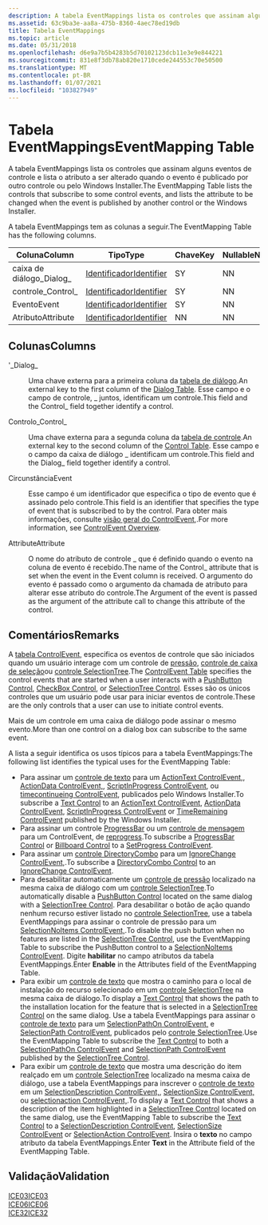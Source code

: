 ```yaml
---
description: A tabela EventMappings lista os controles que assinam alguns eventos de controle e lista o atributo a ser alterado quando o evento é publicado por outro controle ou pelo Windows Installer.
ms.assetid: 63c9ba3e-aa8a-475b-8360-4aec78ed19db
title: Tabela EventMappings
ms.topic: article
ms.date: 05/31/2018
ms.openlocfilehash: d6e9a7b5b4283b5d70102123dcb11e3e9e844221
ms.sourcegitcommit: 831e8f3db78ab820e1710cede244553c70e50500
ms.translationtype: MT
ms.contentlocale: pt-BR
ms.lasthandoff: 01/07/2021
ms.locfileid: "103827949"
---
```

# <a name="eventmapping-table"></a><span data-ttu-id="7331c-103">Tabela EventMappings</span><span class="sxs-lookup"><span data-stu-id="7331c-103">EventMapping Table</span></span>

<span data-ttu-id="7331c-104">A tabela EventMappings lista os controles que assinam alguns eventos de controle e lista o atributo a ser alterado quando o evento é publicado por outro controle ou pelo Windows Installer.</span><span class="sxs-lookup"><span data-stu-id="7331c-104">The EventMapping Table lists the controls that subscribe to some control events, and lists the attribute to be changed when the event is published by another control or the Windows Installer.</span></span>

<span data-ttu-id="7331c-105">A tabela EventMappings tem as colunas a seguir.</span><span class="sxs-lookup"><span data-stu-id="7331c-105">The EventMapping Table has the following columns.</span></span>



| <span data-ttu-id="7331c-106">Coluna</span><span class="sxs-lookup"><span data-stu-id="7331c-106">Column</span></span>    | <span data-ttu-id="7331c-107">Tipo</span><span class="sxs-lookup"><span data-stu-id="7331c-107">Type</span></span>                         | <span data-ttu-id="7331c-108">Chave</span><span class="sxs-lookup"><span data-stu-id="7331c-108">Key</span></span> | <span data-ttu-id="7331c-109">Nullable</span><span class="sxs-lookup"><span data-stu-id="7331c-109">Nullable</span></span> |
|-----------|------------------------------|-----|----------|
| <span data-ttu-id="7331c-110">caixa de diálogo\_</span><span class="sxs-lookup"><span data-stu-id="7331c-110">Dialog\_</span></span>  | [<span data-ttu-id="7331c-111">Identificador</span><span class="sxs-lookup"><span data-stu-id="7331c-111">Identifier</span></span>](identifier.md) | <span data-ttu-id="7331c-112">S</span><span class="sxs-lookup"><span data-stu-id="7331c-112">Y</span></span>   | <span data-ttu-id="7331c-113">N</span><span class="sxs-lookup"><span data-stu-id="7331c-113">N</span></span>        |
| <span data-ttu-id="7331c-114">controle\_</span><span class="sxs-lookup"><span data-stu-id="7331c-114">Control\_</span></span> | [<span data-ttu-id="7331c-115">Identificador</span><span class="sxs-lookup"><span data-stu-id="7331c-115">Identifier</span></span>](identifier.md) | <span data-ttu-id="7331c-116">S</span><span class="sxs-lookup"><span data-stu-id="7331c-116">Y</span></span>   | <span data-ttu-id="7331c-117">N</span><span class="sxs-lookup"><span data-stu-id="7331c-117">N</span></span>        |
| <span data-ttu-id="7331c-118">Evento</span><span class="sxs-lookup"><span data-stu-id="7331c-118">Event</span></span>     | [<span data-ttu-id="7331c-119">Identificador</span><span class="sxs-lookup"><span data-stu-id="7331c-119">Identifier</span></span>](identifier.md) | <span data-ttu-id="7331c-120">S</span><span class="sxs-lookup"><span data-stu-id="7331c-120">Y</span></span>   | <span data-ttu-id="7331c-121">N</span><span class="sxs-lookup"><span data-stu-id="7331c-121">N</span></span>        |
| <span data-ttu-id="7331c-122">Atributo</span><span class="sxs-lookup"><span data-stu-id="7331c-122">Attribute</span></span> | [<span data-ttu-id="7331c-123">Identificador</span><span class="sxs-lookup"><span data-stu-id="7331c-123">Identifier</span></span>](identifier.md) | <span data-ttu-id="7331c-124">N</span><span class="sxs-lookup"><span data-stu-id="7331c-124">N</span></span>   | <span data-ttu-id="7331c-125">N</span><span class="sxs-lookup"><span data-stu-id="7331c-125">N</span></span>        |



 

## <a name="columns"></a><span data-ttu-id="7331c-126">Colunas</span><span class="sxs-lookup"><span data-stu-id="7331c-126">Columns</span></span>

<dl> <dt>

<span data-ttu-id="7331c-127"><span id="Dialog_"></span><span id="dialog_"></span><span id="DIALOG_"></span>'\_</span><span class="sxs-lookup"><span data-stu-id="7331c-127"><span id="Dialog_"></span><span id="dialog_"></span><span id="DIALOG_"></span>Dialog\_</span></span>
</dt> <dd>

<span data-ttu-id="7331c-128">Uma chave externa para a primeira coluna da [tabela de diálogo](dialog-table.md).</span><span class="sxs-lookup"><span data-stu-id="7331c-128">An external key to the first column of the [Dialog Table](dialog-table.md).</span></span> <span data-ttu-id="7331c-129">Esse campo e o campo de controle, \_ juntos, identificam um controle.</span><span class="sxs-lookup"><span data-stu-id="7331c-129">This field and the Control\_ field together identify a control.</span></span>

</dd> <dt>

<span data-ttu-id="7331c-130"><span id="Control_"></span><span id="control_"></span><span id="CONTROL_"></span>Controlo\_</span><span class="sxs-lookup"><span data-stu-id="7331c-130"><span id="Control_"></span><span id="control_"></span><span id="CONTROL_"></span>Control\_</span></span>
</dt> <dd>

<span data-ttu-id="7331c-131">Uma chave externa para a segunda coluna da [tabela de controle](control-table.md).</span><span class="sxs-lookup"><span data-stu-id="7331c-131">An external key to the second column of the [Control Table](control-table.md).</span></span> <span data-ttu-id="7331c-132">Esse campo e o campo da caixa de diálogo \_ identificam um controle.</span><span class="sxs-lookup"><span data-stu-id="7331c-132">This field and the Dialog\_ field together identify a control.</span></span>

</dd> <dt>

<span data-ttu-id="7331c-133"><span id="Event"></span><span id="event"></span><span id="EVENT"></span>Circunstância</span><span class="sxs-lookup"><span data-stu-id="7331c-133"><span id="Event"></span><span id="event"></span><span id="EVENT"></span>Event</span></span>
</dt> <dd>

<span data-ttu-id="7331c-134">Esse campo é um identificador que especifica o tipo de evento que é assinado pelo controle.</span><span class="sxs-lookup"><span data-stu-id="7331c-134">This field is an identifier that specifies the type of event that is subscribed to by the control.</span></span> <span data-ttu-id="7331c-135">Para obter mais informações, consulte [visão geral do ControlEvent,](controlevent-overview.md).</span><span class="sxs-lookup"><span data-stu-id="7331c-135">For more information, see [ControlEvent Overview](controlevent-overview.md).</span></span>

</dd> <dt>

<span data-ttu-id="7331c-136"><span id="Attribute"></span><span id="attribute"></span><span id="ATTRIBUTE"></span>Attribute</span><span class="sxs-lookup"><span data-stu-id="7331c-136"><span id="Attribute"></span><span id="attribute"></span><span id="ATTRIBUTE"></span>Attribute</span></span>
</dt> <dd>

<span data-ttu-id="7331c-137">O nome do atributo de controle \_ que é definido quando o evento na coluna de evento é recebido.</span><span class="sxs-lookup"><span data-stu-id="7331c-137">The name of the Control\_ attribute that is set when the event in the Event column is received.</span></span> <span data-ttu-id="7331c-138">O argumento do evento é passado como o argumento da chamada de atributo para alterar esse atributo do controle.</span><span class="sxs-lookup"><span data-stu-id="7331c-138">The Argument of the event is passed as the argument of the attribute call to change this attribute of the control.</span></span>

</dd> </dl>

## <a name="remarks"></a><span data-ttu-id="7331c-139">Comentários</span><span class="sxs-lookup"><span data-stu-id="7331c-139">Remarks</span></span>

<span data-ttu-id="7331c-140">A [tabela ControlEvent,](controlevent-table.md) especifica os eventos de controle que são iniciados quando um usuário interage com um controle de [pressão](pushbutton-control.md), [controle de caixa de seleção](checkbox-control.md)ou [controle SelectionTree](selectiontree-control.md).</span><span class="sxs-lookup"><span data-stu-id="7331c-140">The [ControlEvent Table](controlevent-table.md) specifies the control events that are started when a user interacts with a [PushButton Control](pushbutton-control.md), [CheckBox Control](checkbox-control.md), or [SelectionTree Control](selectiontree-control.md).</span></span> <span data-ttu-id="7331c-141">Esses são os únicos controles que um usuário pode usar para iniciar eventos de controle.</span><span class="sxs-lookup"><span data-stu-id="7331c-141">These are the only controls that a user can use to initiate control events.</span></span>

<span data-ttu-id="7331c-142">Mais de um controle em uma caixa de diálogo pode assinar o mesmo evento.</span><span class="sxs-lookup"><span data-stu-id="7331c-142">More than one control on a dialog box can subscribe to the same event.</span></span>

<span data-ttu-id="7331c-143">A lista a seguir identifica os usos típicos para a tabela EventMappings:</span><span class="sxs-lookup"><span data-stu-id="7331c-143">The following list identifies the typical uses for the EventMapping Table:</span></span>

-   <span data-ttu-id="7331c-144">Para assinar um [controle de texto](text-control.md) para um [ActionText ControlEvent,](actiontext-controlevent.md), [ActionData ControlEvent,](actiondata-controlevent.md), [ScriptInProgress ControlEvent,](scriptinprogress-controlevent.md) ou [timecontinueing ControlEvent,](timeremaining-controlevent.md) publicados pelo Windows Installer.</span><span class="sxs-lookup"><span data-stu-id="7331c-144">To subscribe a [Text Control](text-control.md) to an [ActionText ControlEvent](actiontext-controlevent.md), [ActionData ControlEvent](actiondata-controlevent.md), [ScriptInProgress ControlEvent](scriptinprogress-controlevent.md) or [TimeRemaining ControlEvent](timeremaining-controlevent.md) published by the Windows Installer.</span></span>
-   <span data-ttu-id="7331c-145">Para assinar um controle [ProgressBar](progressbar-control.md) ou um [controle de mensagem](billboard-control.md) para um ControlEvent, de [reprogress](setprogress-controlevent.md).</span><span class="sxs-lookup"><span data-stu-id="7331c-145">To subscribe a [ProgressBar Control](progressbar-control.md) or [Billboard Control](billboard-control.md) to a [SetProgress ControlEvent](setprogress-controlevent.md).</span></span>
-   <span data-ttu-id="7331c-146">Para assinar um [controle DirectoryCombo](directorycombo-control.md) para um [IgnoreChange ControlEvent,](ignorechange-controlevent.md).</span><span class="sxs-lookup"><span data-stu-id="7331c-146">To subscribe a [DirectoryCombo Control](directorycombo-control.md) to an [IgnoreChange ControlEvent](ignorechange-controlevent.md).</span></span>
-   <span data-ttu-id="7331c-147">Para desabilitar automaticamente um [controle de pressão](pushbutton-control.md) localizado na mesma caixa de diálogo com um [controle SelectionTree](selectiontree-control.md).</span><span class="sxs-lookup"><span data-stu-id="7331c-147">To automatically disable a [PushButton Control](pushbutton-control.md) located on the same dialog with a [SelectionTree Control](selectiontree-control.md).</span></span> <span data-ttu-id="7331c-148">Para desabilitar o botão de ação quando nenhum recurso estiver listado no [controle SelectionTree](selectiontree-control.md), use a tabela EventMappings para assinar o controle de pressão para um [SelectionNoItems ControlEvent,](selectionnoitems-controlevent.md).</span><span class="sxs-lookup"><span data-stu-id="7331c-148">To disable the push button when no features are listed in the [SelectionTree Control](selectiontree-control.md), use the EventMapping Table to subscribe the PushButton control to a [SelectionNoItems ControlEvent](selectionnoitems-controlevent.md).</span></span> <span data-ttu-id="7331c-149">Digite **habilitar** no campo atributos da tabela EventMappings.</span><span class="sxs-lookup"><span data-stu-id="7331c-149">Enter **Enable** in the Attributes field of the EventMapping Table.</span></span>
-   <span data-ttu-id="7331c-150">Para exibir um [controle de texto](text-control.md) que mostra o caminho para o local de instalação do recurso selecionado em um [controle SelectionTree](selectiontree-control.md) na mesma caixa de diálogo.</span><span class="sxs-lookup"><span data-stu-id="7331c-150">To display a [Text Control](text-control.md) that shows the path to the installation location for the feature that is selected in a [SelectionTree Control](selectiontree-control.md) on the same dialog.</span></span> <span data-ttu-id="7331c-151">Use a tabela EventMappings para assinar o [controle de texto](text-control.md) para um [SelectionPathOn ControlEvent,](selectionpathon-controlevent.md) e [SelectionPath ControlEvent,](selectionpath-controlevent.md) publicados pelo [controle SelectionTree](selectiontree-control.md).</span><span class="sxs-lookup"><span data-stu-id="7331c-151">Use the EventMapping Table to subscribe the [Text Control](text-control.md) to both a [SelectionPathOn ControlEvent](selectionpathon-controlevent.md) and [SelectionPath ControlEvent](selectionpath-controlevent.md) published by the [SelectionTree Control](selectiontree-control.md).</span></span>
-   <span data-ttu-id="7331c-152">Para exibir um [controle de texto](text-control.md) que mostra uma descrição do item realçado em um [controle SelectionTree](selectiontree-control.md) localizado na mesma caixa de diálogo, use a tabela EventMappings para inscrever o [controle de texto](text-control.md) em um [SelectionDescription ControlEvent,](selectiondescription-controlevent.md), [SelectionSize ControlEvent,](selectionsize-controlevent.md) ou [selectionaction ControlEvent,](selectionaction-controlevent.md).</span><span class="sxs-lookup"><span data-stu-id="7331c-152">To display a [Text Control](text-control.md) that shows a description of the item highlighted in a [SelectionTree Control](selectiontree-control.md) located on the same dialog, use the EventMapping Table to subscribe the [Text Control](text-control.md) to a [SelectionDescription ControlEvent](selectiondescription-controlevent.md), [SelectionSize ControlEvent](selectionsize-controlevent.md) or [SelectionAction ControlEvent](selectionaction-controlevent.md).</span></span> <span data-ttu-id="7331c-153">Insira o **texto** no campo atributo da tabela EventMappings.</span><span class="sxs-lookup"><span data-stu-id="7331c-153">Enter **Text** in the Attribute field of the EventMapping Table.</span></span>

## <a name="validation"></a><span data-ttu-id="7331c-154">Validação</span><span class="sxs-lookup"><span data-stu-id="7331c-154">Validation</span></span>

<dl>

[<span data-ttu-id="7331c-155">ICE03</span><span class="sxs-lookup"><span data-stu-id="7331c-155">ICE03</span></span>](ice03.md)  
[<span data-ttu-id="7331c-156">ICE06</span><span class="sxs-lookup"><span data-stu-id="7331c-156">ICE06</span></span>](ice06.md)  
[<span data-ttu-id="7331c-157">ICE32</span><span class="sxs-lookup"><span data-stu-id="7331c-157">ICE32</span></span>](ice32.md)  
</dl>

 

 



